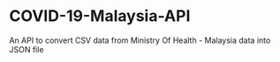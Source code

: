 # COVID-19-Malaysia-API
An API to convert CSV data from Ministry Of Health - Malaysia data into JSON file 
